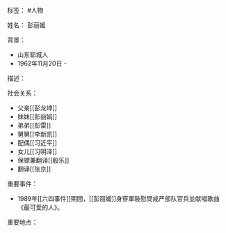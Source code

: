标签： #人物

姓名：
彭丽媛

背景：
- 山东郓城人
- 1962年11月20日 - 

描述：

社会关系：
- 父亲[[彭龙坤]]
- 妹妹[[彭丽娟]]
- 弟弟[[彭雷]]
- 舅舅[[李新凯]]
- 配偶[[习近平]]
- 女儿[[习明泽]]
- 保镖兼翻译[[殷乐]]
- 翻译[[张京]]

重要事件：
- 1989年[[六四事件]]期間，[[彭丽媛]]身穿軍裝慰問戒严部队官兵並献唱歌曲《最可爱的人》。

重要地点：
